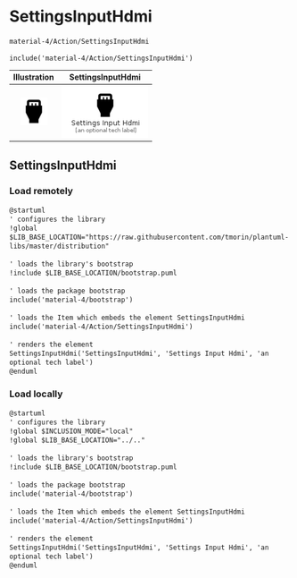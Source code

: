 # SettingsInputHdmi


```text
material-4/Action/SettingsInputHdmi
```

```text
include('material-4/Action/SettingsInputHdmi')
```



| Illustration | SettingsInputHdmi |
| :---: | :---: |
| ![illustration for Illustration](../../material-4/Action/SettingsInputHdmi.png) | ![illustration for SettingsInputHdmi](../../material-4/Action/SettingsInputHdmi.Local.png) |




## SettingsInputHdmi

### Load remotely
```plantuml
@startuml
' configures the library
!global $LIB_BASE_LOCATION="https://raw.githubusercontent.com/tmorin/plantuml-libs/master/distribution"

' loads the library's bootstrap
!include $LIB_BASE_LOCATION/bootstrap.puml

' loads the package bootstrap
include('material-4/bootstrap')

' loads the Item which embeds the element SettingsInputHdmi
include('material-4/Action/SettingsInputHdmi')

' renders the element
SettingsInputHdmi('SettingsInputHdmi', 'Settings Input Hdmi', 'an optional tech label')
@enduml
```

### Load locally
```plantuml
@startuml
' configures the library
!global $INCLUSION_MODE="local"
!global $LIB_BASE_LOCATION="../.."

' loads the library's bootstrap
!include $LIB_BASE_LOCATION/bootstrap.puml

' loads the package bootstrap
include('material-4/bootstrap')

' loads the Item which embeds the element SettingsInputHdmi
include('material-4/Action/SettingsInputHdmi')

' renders the element
SettingsInputHdmi('SettingsInputHdmi', 'Settings Input Hdmi', 'an optional tech label')
@enduml
```

